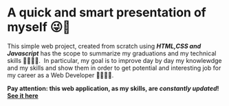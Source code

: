 # A quick and smart presentation of myself ​😜​👋​

This simple web project, created from scratch using ***HTML,CSS and Javascript*** has the scope to summarize my graduations and my technical skills ​👨‍🎓​🏋️‍♂️.
​
In particular, my goal is to improve day by day my knowlewdge and my skills and show them in order to get potential and interesting job for my career as a Web Developer 🧑‍💻​💯​💫​.

**Pay attention: this web application, as my skills, are ***constantly updated***! [See it here](https://marvelous-cactus-7f2dc7.netlify.app/)**
